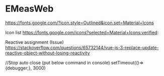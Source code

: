 # EMeasWeb
https://fonts.google.com/?icon.style=Outlined&icon.set=Material+Icons

Icon list
https://fonts.google.com/icons?selected=Material+Icons:verified:

Reactive assignment (Issue)
https://stackoverflow.com/questions/65732144/vue-js-3-replace-update-reactive-object-without-losing-reactivity


//Stop auto close (put below command in console)
setTimeout(()=>{debugger;}, 3000)